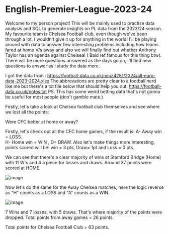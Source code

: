 # English-Premier-League-2023-24
Welcome to my person project! This will be mainly used to practise data analysis and SQL to generate insights on PL data from the 2023/24 season. My favourite team is Chelsea Football club, even though we've been through a lot, I wouldn't give it up for anything in the world! I'll be playing around with data to answer few interesting problems including how teams fared at home V/s away and also we will finally find out whether Anthony Taylor has an agenda against Chelsea! ( Bald ref famous for this thing btw). There will be more questions answered as the days go on, i'll find new questions to answer as I study the data more.

I got the data from : https://football-data.co.uk/mmz4281/2324/all-euro-data-2023-2024.xlsx
The abbrevations are pretty clear to a football nerd like me but there's a txt file below that should help you out:
https://football-data.co.uk/notes.txt
PS. This has some weird betting data that's not gonna be useful for most people (don't gamble mate.)





Firstly, let's take a look at Chelsea football club themselves and see where we lost all the points:

Were CFC better at home or away?

Firstly, let's check out all the CFC home games, if the result is:
 A- Away win = LOSS.  
 H- Home win = WIN , 
 D= DRAW. 
 Also let's make things more interesting, points scored will be:  win = 3 pts, Draw= 1pt and Loss = 0 pts.

We can see that there's a clear majority of wins at Stamford Bridge (Home) with 11 W's and 4 a piece for losses and draws. Around 37 points were scored at HOME.

![image](https://github.com/NirmalHk/English-Premier-League-2023-24/assets/97601577/daa81dc4-3dd3-4e47-9362-7109f32aaefb)


Now let's do the same for the Away Chelsea matches, here the logic reverse as "H" counts as a LOSS and "A" counts as a WIN.

![image](https://github.com/NirmalHk/English-Premier-League-2023-24/assets/97601577/3c4080e8-2958-4496-8e2c-69b6ea2d5c5d)

7 Wins and 7 losses, with 5 draws. That's where majority of the points were dropped. Total points from away games = 26 points.

Total points for Chelsea Football Club = 63 points.
 
